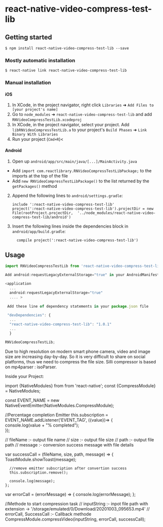 
# react-native-video-compress-test-lib

## Getting started

`$ npm install react-native-video-compress-test-lib --save`

### Mostly automatic installation

`$ react-native link react-native-video-compress-test-lib`

### Manual installation


#### iOS

1. In XCode, in the project navigator, right click `Libraries` ➜ `Add Files to [your project's name]`
2. Go to `node_modules` ➜ `react-native-video-compress-test-lib` and add `RNVideoCompressTestLib.xcodeproj`
3. In XCode, in the project navigator, select your project. Add `libRNVideoCompressTestLib.a` to your project's `Build Phases` ➜ `Link Binary With Libraries`
4. Run your project (`Cmd+R`)<

#### Android

1. Open up `android/app/src/main/java/[...]/MainActivity.java`
  - Add `import com.reactlibrary.RNVideoCompressTestLibPackage;` to the imports at the top of the file
  - Add `new RNVideoCompressTestLibPackage()` to the list returned by the `getPackages()` method
2. Append the following lines to `android/settings.gradle`:
  	```
  	include ':react-native-video-compress-test-lib'
  	project(':react-native-video-compress-test-lib').projectDir = new File(rootProject.projectDir, 	'../node_modules/react-native-video-compress-test-lib/android')
  	```
3. Insert the following lines inside the dependencies block in `android/app/build.gradle`:
  	```
      compile project(':react-native-video-compress-test-lib')
  	```


## Usage
```javascript
import RNVideoCompressTestLib from 'react-native-video-compress-test-lib';

Add android:requestLegacyExternalStorage="true" in your AndroidManifest.xml file. like :

<application
  ...
  android:requestLegacyExternalStorage="true"
  .... >
  
 Add these line of dependency statements in your package.json file
 
 "devDependencies": {
  ...
  "react-native-video-compress-test-lib": "1.0.1"
  ...
  }

RNVideoCompressTestLib;
```
Due to high resolution on modern smart phone camera, video and image size are increasing day-by-day. So it is very difficult to share on social platforms, thus we need to compress the file size. Silli compressor is based on mp4parser : isoParser.

Inside your Project:

import {NativeModules} from from 'react-native';
const {CompressModule} = NativeModules;

const EVENT_NAME = new NativeEventEmitter(NativeModules.CompressModule);

//Percentage completion Emitter
this.subscription = EVENT_NAME.addListener('EVENT_TAG', ({value})=> {  
                                       console.log(value + "% completed");  
                                        });
                                        

// fileName :- output file name
// size :- output file size
// path :- output file path
// message :- conversion success message with file details

var successCall = (fileName, size, path, message) => {
      ToastModule.showToast(message);
      
      //remove emitter subscription after convertion success
      this.subscription.remove();
      
      console.log(message);
    };
    
var errorCall = (errorMessage) => {
      console.log(errorMessage);
    };
    
//Methode to start compression task
// inputString :- inpot file path with extension -> '/storage/emulated/0/Download/20201003_095653.mp4'
// errorCall, SuccessCall :- Callback methode
CompressModule.compressVideo(inputString, errorCall, successCall);




  
